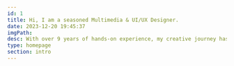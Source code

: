 ```yaml
---
id: 1
title: Hi, I am a seasoned Multimedia & UI/UX Designer.
date: 2023-12-20 19:45:37
imgPath:
desc: With over 9 years of hands-on experience, my creative journey has spanned the realms of Graphics, Logos & Branding, and responsive Website designs. In 2022, I officially embraced the role of UI/UX Designer, delving into the intricate world of user-centric design.<br/> <br/> My professional canvas is painted with a rich diversity of industries, having left my creative imprint in Education, Marketing, Luxury Products, Spa & Beauty, Printing, Banking, Technology, and more.
type: homepage
section: intro
---
```

